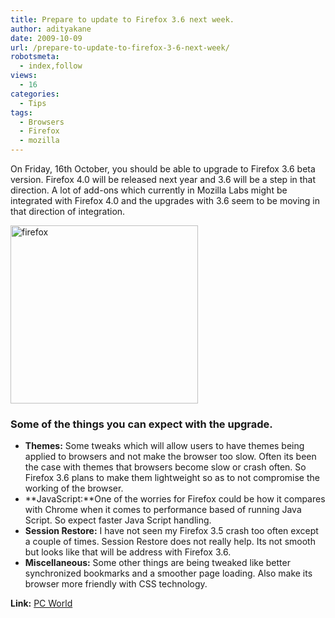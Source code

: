 ```yaml
---
title: Prepare to update to Firefox 3.6 next week.
author: adityakane
date: 2009-10-09
url: /prepare-to-update-to-firefox-3-6-next-week/
robotsmeta:
  - index,follow
views:
  - 16
categories:
  - Tips
tags:
  - Browsers
  - Firefox
  - mozilla
---
```

On Friday, 16th October, you should be able to upgrade to Firefox 3.6 beta version. Firefox 4.0 will be released next year and 3.6 will be a step in that direction. A lot of add-ons which currently in Mozilla Labs might be integrated with Firefox 4.0 and the upgrades with 3.6 seem to be moving in that direction of integration.

<img class="alignnone size-full wp-image-15581" src="http://cdn.devilsworkshop.org/files/2009/10/firefox.jpg" alt="firefox" width="300" height="285" />

### Some of the things you can expect with the upgrade.

  * **Themes:** Some tweaks which will allow users to have themes being applied to browsers and not make the browser too slow. Often its been the case with themes that browsers become slow or crash often. So Firefox 3.6 plans to make them lightweight so as to not compromise the working of the browser.
  * **JavaScript:**One of the worries for Firefox could be how it compares with Chrome when it comes to performance based of running Java Script. So expect faster Java Script handling.
  * **Session Restore:** I have not seen my Firefox 3.5 crash too often except a couple of times. Session Restore does not really help. Its not smooth but looks like that will be address with Firefox 3.6.
  * **Miscellaneous:** Some other things are being tweaked like better synchronized bookmarks and a smoother page loading. Also make its browser more friendly with CSS technology.

**Link:** <a href="http://www.pcworld.com/article/173259/mozilla_firefox_36_beta_due_next_week_40_next_year.html?tk=rss_main" onclick="_gaq.push(['_trackEvent', 'outbound-article', 'http://www.pcworld.com/article/173259/mozilla_firefox_36_beta_due_next_week_40_next_year.html?tk=rss_main', 'PC World']);" >PC World</a>
